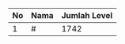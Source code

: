 | No | Nama            | Jumlah Level |
|----|-----------------|--------------|
| 1  | #    |    1742        |
